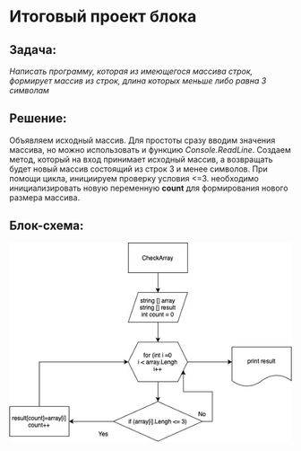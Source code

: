 # Итоговый проект блока
## Задача:
*Написать программу, которая из имеющегося массива строк, формирует массив из строк, длина которых меньше либо равна 3 символам*

## Решение:
Объявляем исходный массив. Для простоты сразу вводим значения массива, но можно использовать и функцию *Console.ReadLine*.
Создаем метод, который на вход принимает исходный массив, а возвращать будет новый массив состоящий из строк 3 и менее символов.
При помощи цикла, инициируем проверку условия <=3. необходимо инициализировать новую переменную **count** для формирования нового размера массива.

## Блок-схема:
![](/FinalProject.jpg)